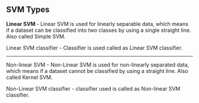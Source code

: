 ## SVM Types

<b>Linear SVM </b> - Linear SVM is used for linearly separable data, which means if a dataset can be classified into two classes by using a single straight line.
Also called Simple SVM.

Linear SVM classifier - Classifier is used called as Linear SVM classifier.

-----------------------------------------------
Non-linear SVM - Non-Linear SVM is used for non-linearly separated data, which means if a dataset cannot be classified by using a straight line.
Also called Kernel SVM.

Non-Linear SVM classifier - classifier used is called as Non-linear SVM classifier.
